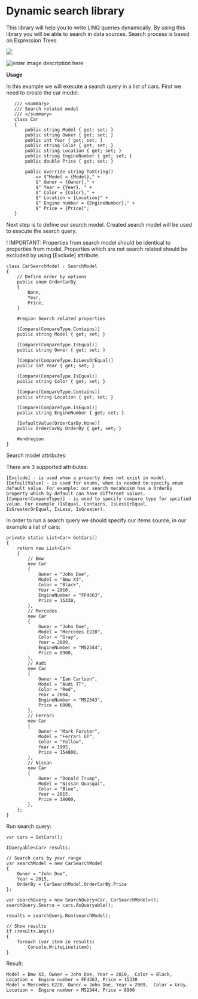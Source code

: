 
# Dynamic search library
This library will help you to write LINQ queries dynamically. By using this library you will be able to search in data sources. Search process is based on Expression Trees.

<a href="https://www.nuget.org/packages/Utmdev.DynamicSearch/" target="_blank"><img src="https://img.shields.io/nuget/v/Utmdev.DynamicSearch?style=for-the-badge"/></a>

![enter image description here](http://www.epictions.com/wp-content/uploads/2015/10/5-Epic-Tips-To-Create-Engaging-Content.jpg)

**Usage**

In this example we will execute a search query in a list of cars. First we need to create the car model.

	   /// <summary>
	   /// Search related model
	   /// </summary>
	   class Car
	   {
	       public string Model { get; set; }
	       public string Owner { get; set; }
	       public int Year { get; set; }
	       public string Color { get; set; }
	       public string Location { get; set; }
	       public string EngineNumber { get; set; }
	       public double Price { get; set; }

	       public override string ToString()
	           => $"Model = {Model}," +
	           $" Owner = {Owner}," +
	           $" Year = {Year}, " +
	           $" Color = {Color}," +
	           $" Location = {Location}" +
	           $" Engine number = {EngineNumber}," +
	           $" Price = {Price}";
	   }

Next step is to define our search model. Created search model will be used to execute the search query. 

! IMPORTANT:
Properties from search model should be identical to properties from model. Properties which are not search related should be excluded by using [Exclude] attribute. 

    class CarSearchModel : SearchModel
    {
        // Define order by options
        public enum OrderCarBy
        {
            None,
            Year,
            Price,
        }

        #region Search related properties

        [Compare(CompareType.Contains)]
        public string Model { get; set; }

        [Compare(CompareType.IsEqual)]
        public string Owner { get; set; }

        [Compare(CompareType.IsLessOrEqual)]
        public int Year { get; set; }

        [Compare(CompareType.IsEqual)]
        public string Color { get; set; }

        [Compare(CompareType.Contains)]
        public string Location { get; set; }

        [Compare(CompareType.IsEqual)]
        public string EngineNumber { get; set; }

        [DefaultValue(OrderCarBy.None)]
        public OrderCarBy OrderBy { get; set; }

        #endregion
    }

Search model attributes:

There are 3 supported attributes:

    [Exclude] - is used when a property does not exist in model.
    [DefaultValue] - is used for enums, when is needed to specify enum default value. For example: our search mecahnism has a OrderBy property which by default can have different values.
    [Compare(CompareType)] - is used to specify compare type for spcified value. For example (IsEqual, Contains, IsLessOrEqual, IsGreaterOrEqual, IsLess, IsGreater).

In order to run a search query we should specify our items source, in our example a list of cars:

    private static List<Car> GetCars()
    {
        return new List<Car>
        {
            // Bmw
            new Car
            {
                Owner = "John Doe",
                Model = "Bmw X3",
                Color = "Black",
                Year = 2010,
                EngineNumber = "FF4563",
                Price = 15330,
            },
            // Mercedes
            new Car
            {
                Owner = "John Doe",
                Model = "Mercedes E220",
                Color = "Gray",
                Year = 2009,
                EngineNumber = "MS2344",
                Price = 8900,
            },
            // Audi
            new Car
            {
                Owner = "Ian Carlson",
                Model = "Audi TT",
                Color = "Red",
                Year = 2004,
                EngineNumber = "MS2343",
                Price = 6000,
            },
            // Ferrari
            new Car
            {
                Owner = "Mark Forster",
                Model = "Ferrari GT",
                Color = "Yellow",
                Year = 1995,
                Price = 154000,
            },
            // Nissan
            new Car
            {
                Owner = "Donald Trump",
                Model = "Nissan Quasqai",
                Color = "Blue",
                Year = 2015,
                Price = 18000,
            },
        };
    }

Run search query:

    var cars = GetCars();

    IQueryable<Car> results;

    // Search cars by year range
    var searchModel = new CarSearchModel
    {
        Owner = "John Doe",
        Year = 2015,
        OrderBy = CarSearchModel.OrderCarBy.Price
    };

    var searchQuery = new SearchQuery<Car, CarSearchModel>();
    searchQuery.Source = cars.AsQueryable();

    results = searchQuery.Run(searchModel);

    // Show results
    if (results.Any())
    {
        foreach (var item in results)
            Console.WriteLine(item);
    }

Result:

	Model = Bmw X3, Owner = John Doe, Year = 2010,  Color = Black, Location =  Engine number = FF4563, Price = 15330
	Model = Mercedes E220, Owner = John Doe, Year = 2009,  Color = Gray, Location =  Engine number = MS2344, Price = 8900
